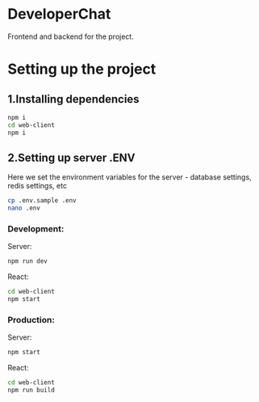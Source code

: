 # DeveloperChat

Frontend and backend for the project.

# Setting up the project

## 1.Installing dependencies

```bash
npm i
cd web-client
npm i
```

## 2.Setting up server .ENV

Here we set the environment variables for the server - database settings, redis settings, etc

```bash
cp .env.sample .env
nano .env
```

### Development:

Server:

```bash
npm run dev
```

React:

```bash
cd web-client
npm start
```

### Production:

Server:

```bash
npm start
```

React:

```bash
cd web-client
npm run build
```
